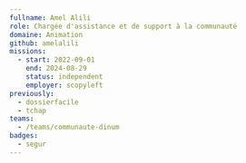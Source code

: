 ```yaml
---
fullname: Amel Alili
role: Chargée d'assistance et de support à la communauté
domaine: Animation
github: amelalili
missions:
  - start: 2022-09-01
    end: 2024-08-29
    status: independent
    employer: scopyleft
previously:
  - dossierfacile
  - tchap
teams:
  - /teams/communaute-dinum
badges:
  - segur
---
```

